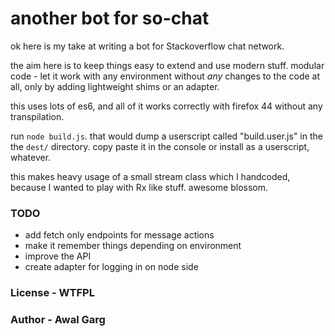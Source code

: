 # another bot for so-chat

ok here is my take at writing a bot for Stackoverflow chat network.

the aim here is to keep things easy to extend and use modern stuff. modular code - let it work with any environment without *any* changes to the code at all, only by adding lightweight shims or an adapter.

this uses lots of es6, and all of it works correctly with firefox 44 without any transpilation.

run `node build.js`. that would dump a userscript called "build.user.js" in the the `dest/` directory. copy paste it in the console or install as a userscript, whatever.

this makes heavy usage of a small stream class which I handcoded, because I wanted to play with Rx like stuff. awesome blossom.

### TODO
- add fetch only endpoints for message actions
- make it remember things depending on environment
- improve the API
- create adapter for logging in on node side


### License - WTFPL
### Author - Awal Garg
